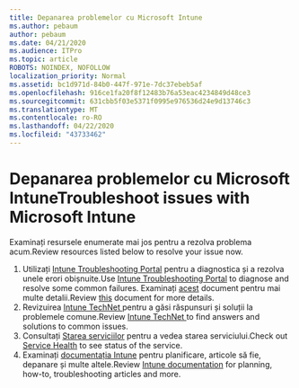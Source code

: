 ```yaml
---
title: Depanarea problemelor cu Microsoft Intune
ms.author: pebaum
author: pebaum
ms.date: 04/21/2020
ms.audience: ITPro
ms.topic: article
ROBOTS: NOINDEX, NOFOLLOW
localization_priority: Normal
ms.assetid: bc1d971d-84b0-447f-971e-7dc37ebeb5af
ms.openlocfilehash: 916ce1fa20f8f12483b76a53eac4234849d48ce3
ms.sourcegitcommit: 631cbb5f03e5371f0995e976536d24e9d13746c3
ms.translationtype: MT
ms.contentlocale: ro-RO
ms.lasthandoff: 04/22/2020
ms.locfileid: "43733462"
---
```

# <a name="troubleshoot-issues-with-microsoft-intune"></a><span data-ttu-id="81ff5-102">Depanarea problemelor cu Microsoft Intune</span><span class="sxs-lookup"><span data-stu-id="81ff5-102">Troubleshoot issues with Microsoft Intune</span></span>

<span data-ttu-id="81ff5-103">Examinați resursele enumerate mai jos pentru a rezolva problema acum.</span><span class="sxs-lookup"><span data-stu-id="81ff5-103">Review resources listed below to resolve your issue now.</span></span>
  
1. <span data-ttu-id="81ff5-104">Utilizați [Intune Troubleshooting Portal](https://devicemanagement.microsoft.com/#blade/Microsoft_Intune_DeviceSettings/TroubleshootBlade) pentru a diagnostica și a rezolva unele erori obișnuite.</span><span class="sxs-lookup"><span data-stu-id="81ff5-104">Use [Intune Troubleshooting Portal](https://devicemanagement.microsoft.com/#blade/Microsoft_Intune_DeviceSettings/TroubleshootBlade) to diagnose and resolve some common failures.</span></span> <span data-ttu-id="81ff5-105">Examinați [acest](https://docs.microsoft.com/intune/help-desk-operators) document pentru mai multe detalii.</span><span class="sxs-lookup"><span data-stu-id="81ff5-105">Review [this](https://docs.microsoft.com/intune/help-desk-operators) document for more details.</span></span>  
2. <span data-ttu-id="81ff5-106">Revizuirea [Intune TechNet ](https://social.technet.microsoft.com/forums/home?forum=microsoftintuneprod)pentru a găsi răspunsuri și soluții la problemele comune.</span><span class="sxs-lookup"><span data-stu-id="81ff5-106">Review [Intune TechNet ](https://social.technet.microsoft.com/forums/home?forum=microsoftintuneprod)to find answers and solutions to common issues.</span></span>  
3. <span data-ttu-id="81ff5-107">Consultați [Starea serviciilor](https://portal.office.com/AdminPortal/Home#/servicehealth) pentru a vedea starea serviciului.</span><span class="sxs-lookup"><span data-stu-id="81ff5-107">Check out [Service Health](https://portal.office.com/AdminPortal/Home#/servicehealth) to see status of the service.</span></span>   
4. <span data-ttu-id="81ff5-108">Examinați [documentația Intune](https://docs.microsoft.com/intune/) pentru planificare, articole să fie, depanare și multe altele.</span><span class="sxs-lookup"><span data-stu-id="81ff5-108">Review [Intune documentation](https://docs.microsoft.com/intune/) for planning, how-to, troubleshooting articles and more.</span></span> 